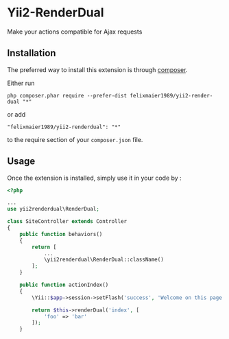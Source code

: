 Yii2-RenderDual
==========
Make your actions compatible for Ajax requests

Installation
------------

The preferred way to install this extension is through [composer](http://getcomposer.org/download/).

Either run

```
php composer.phar require --prefer-dist felixmaier1989/yii2-render-dual "*"
```

or add

```
"felixmaier1989/yii2-renderdual": "*"
```

to the require section of your `composer.json` file.


Usage
-----

Once the extension is installed, simply use it in your code by  :

```php
<?php

...
use yii2renderdual\RenderDual;

class SiteController extends Controller
{
    public function behaviors()
    {
        return [
            ...
            \yii2renderdual\RenderDual::className()
        ];
    }

    public function actionIndex()
    {
        \Yii::$app->session->setFlash('success', 'Welcome on this page');

        return $this->renderDual('index', [
            'foo' => 'bar'
        ]);
    }
```
